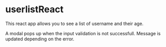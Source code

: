 # userlistReact

This react app allows you to see a list of username and their age. 

A modal pops up when the input validation is not successfull. Message is updated depending on the error.



